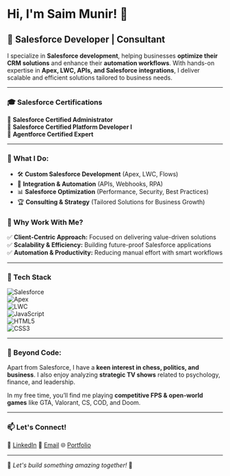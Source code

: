 # Hi, I'm Saim Munir! 👋  
  
## 🚀 Salesforce Developer | Consultant  

I specialize in **Salesforce development**, helping businesses **optimize their CRM solutions** and enhance their **automation workflows**. With hands-on expertise in **Apex, LWC, APIs, and Salesforce integrations**, I deliver scalable and efficient solutions tailored to business needs.  

---

### 🎓 Salesforce Certifications  
🏅 **Salesforce Certified Administrator**   
🏅 **Salesforce Certified Platform Developer I**  
🏅 **Agentforce Certified Expert**  

---

### 🔹 What I Do:
- 🛠 **Custom Salesforce Development** (Apex, LWC, Flows)
- 🔗 **Integration & Automation** (APIs, Webhooks, RPA)
- 📊 **Salesforce Optimization** (Performance, Security, Best Practices)
- 🏆 **Consulting & Strategy** (Tailored Solutions for Business Growth)

### 🔹 Why Work With Me?
✅ **Client-Centric Approach:** Focused on delivering value-driven solutions  
✅ **Scalability & Efficiency:** Building future-proof Salesforce applications  
✅ **Automation & Productivity:** Reducing manual effort with smart workflows  

---

### 🚀 Tech Stack  

![Salesforce](https://img.shields.io/badge/Salesforce-00A1E0?style=for-the-badge&logo=salesforce&logoColor=white)  
![Apex](https://img.shields.io/badge/Apex-1797C0?style=for-the-badge&logo=salesforce&logoColor=white)  
![LWC](https://img.shields.io/badge/LWC-0176D3?style=for-the-badge&logo=salesforce&logoColor=white)  
![JavaScript](https://img.shields.io/badge/JavaScript-F7DF1E?style=for-the-badge&logo=javascript&logoColor=black)  
![HTML5](https://img.shields.io/badge/HTML5-E34F26?style=for-the-badge&logo=html5&logoColor=white)  
![CSS3](https://img.shields.io/badge/CSS3-1572B6?style=for-the-badge&logo=css3&logoColor=white)  

---

### 🎯 Beyond Code:
Apart from Salesforce, I have a **keen interest in chess, politics, and business**. I also enjoy analyzing **strategic TV shows** related to psychology, finance, and leadership.  

In my free time, you’ll find me playing **competitive FPS & open-world games** like GTA, Valorant, CS, COD, and Doom.  

---

### 📫 Let's Connect!  

💼 <a href="https://www.linkedin.com/in/saim-munir/" target="_blank">LinkedIn</a>  📧 [Email](mailto:saimmunir532@gmail.com)  🌐 [Portfolio](https://www.figma.com/proto/6R2yMfvfn2py5l3amstHSC/Saim-Munir-Salesforce-Portfolio?page-id=0%3A1&node-id=8-35489&p=f&viewport=962%2C1037%2C0.13&t=I73axZxGdqbuM5lW-1&scaling=min-zoom&content-scaling=fixed&starting-point-node-id=8%3A35489)  

--- 

🔹 *Let's build something amazing together!* 🚀  
